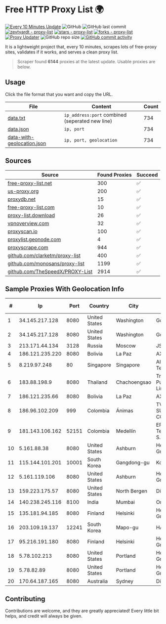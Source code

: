
# Free HTTP Proxy List 🌍

[![Every 10 Minutes Update](https://github.com/mertguvencli/http-proxy-list/actions/workflows/main.yml/badge.svg?branch=main)](https://github.com/mertguvencli/http-proxy-list/actions/workflows/main.yml)
![GitHub](https://img.shields.io/github/license/mertguvencli/http-proxy-list)
![GitHub last commit](https://img.shields.io/github/last-commit/mertguvencli/http-proxy-list)
[![zevtyardt - proxy-list](https://img.shields.io/static/v1?label=zevtyardt&message=proxy-list&color=blue&logo=github)](https://github.com/zevtyardt/proxy-list "Go to GitHub repo")
[![stars - proxy-list](https://img.shields.io/github/stars/zevtyardt/proxy-list?style=social)](https://github.com/zevtyardt/proxy-list)
[![forks - proxy-list](https://img.shields.io/github/forks/zevtyardt/proxy-list?style=social)](https://github.com/zevtyardt/proxy-list)
[![Proxy Updater](https://github.com/zevtyardt/proxy-list/workflows/Proxy%20Updater/badge.svg)](https://github.com/zevtyardt/proxy-list/actions?query=workflow:"Proxy+Updater")
![GitHub repo size](https://img.shields.io/github/repo-size/zevtyardt/proxy-list)
[![GitHub commit activity](https://img.shields.io/github/commit-activity/m/zevtyardt/proxy-list?logo=commits)](https://github.com/zevtyardt/proxy-list/commits/main)

It is a lightweight project that, every 10 minutes, scrapes lots of free-proxy sites, validates if it works, and serves a clean proxy list.

> Scraper found **6144** proxies at the latest update. Usable proxies are below.

## Usage

Click the file format that you want and copy the URL.

|File|Content|Count|
|----|-------|-----|
|[data.txt](https://raw.githubusercontent.com/mertguvencli/http-proxy-list/main/proxy-list/data.txt)|`ip_address:port` combined (seperated new line)|734|
|[data.json](https://raw.githubusercontent.com/mertguvencli/http-proxy-list/main/proxy-list/data.json)|`ip, port`|734|
|[data-with-geolocation.json](https://raw.githubusercontent.com/mertguvencli/http-proxy-list/main/proxy-list/data-with-geolocation.json)|`ip, port, geolocation`|734|

## Sources

|Source|Found Proxies|Succeed|
|------|-------------|-------|
|[free-proxy-list.net](https://free-proxy-list.net)|300|✅|
|[us-proxy.org](https://www.us-proxy.org)|200|✅|
|[proxydb.net](http://proxydb.net)|15|✅|
|[free-proxy-list.com](https://free-proxy-list.com/?page=&port=&type%5B%5D=http&type%5B%5D=https&up_time=0&search=Search)|10|✅|
|[proxy-list.download](https://www.proxy-list.download/HTTP)|26|✅|
|[vpnoverview.com](https://vpnoverview.com/privacy/anonymous-browsing/free-proxy-servers)|32|✅|
|[proxyscan.io](https://www.proxyscan.io)|100|✅|
|[proxylist.geonode.com](https://proxylist.geonode.com/api/proxy-list?limit=300&page=1&sort_by=lastChecked&sort_type=desc&protocols=http,https)|4|✅|
|[proxyscrape.com](https://api.proxyscrape.com/v2/?request=displayproxies&protocol=http&timeout=10000&country=all&ssl=all&anonymity=all)|944|✅|
|[github.com/clarketm/proxy-list](https://raw.githubusercontent.com/clarketm/proxy-list/master/proxy-list-raw.txt)|400|✅|
|[github.com/monosans/proxy-list](https://raw.githubusercontent.com/monosans/proxy-list/main/proxies/http.txt)|1199|✅|
|[github.com/TheSpeedX/PROXY-List](https://raw.githubusercontent.com/TheSpeedX/PROXY-List/master/http.txt)|2914|✅|


## Sample Proxies With Geolocation Info

|#|Ip|Port|Country|City|Internet Service Provider|
|-|--|----|-------|----|-------------------------|
|1|34.145.217.128|8080|United States|Washington|Google LLC|
|2|34.145.217.128|8080|United States|Washington|Google LLC|
|3|213.171.44.134|3128|Russia|Moscow|JSC Comcor|
|4|186.121.235.220|8080|Bolivia|La Paz|AXS Bolivia S. A.|
|5|8.219.97.248|80|Singapore|Singapore|Alibaba (US) Technology Co., Ltd.|
|6|183.88.198.9|8080|Thailand|Chachoengsao|Triple T Broadband Public Company Limited|
|7|186.121.235.66|8080|Bolivia|La Paz|AXS Bolivia S. A.|
|8|186.96.102.209|999|Colombia|Ánimas|TV AZTECA SUCURSAL COLOMBIA|
|9|181.143.106.162|52151|Colombia|Medellín|EPM Telecomunicaciones S.A. E.S.P.|
|10|5.161.88.38|8080|United States|Ashburn|Hetzner Online GmbH|
|11|115.144.101.201|10001|South Korea|Gangdong-gu|Korea Telecom|
|12|5.161.119.106|8080|United States|Ashburn|Hetzner Online GmbH|
|13|159.223.175.57|8080|United States|North Bergen|DigitalOcean, LLC|
|14|140.238.245.116|8100|India|Mumbai|Oracle Corporation|
|15|135.181.94.185|8080|Finland|Helsinki|Hetzner Online GmbH|
|16|203.109.19.137|12241|South Korea|Mapo-gu|HAIonNet|
|17|95.216.191.180|8080|Finland|Helsinki|Hetzner Online GmbH|
|18|5.78.102.213|8080|United States|Portland|Hetzner Online GmbH|
|19|5.78.82.89|8080|United States|Portland|Hetzner Online GmbH|
|20|170.64.187.165|8080|Australia|Sydney|DigitalOcean, LLC|



## Contributing

Contributions are welcome, and they are greatly appreciated! Every
little bit helps, and credit will always be given.


